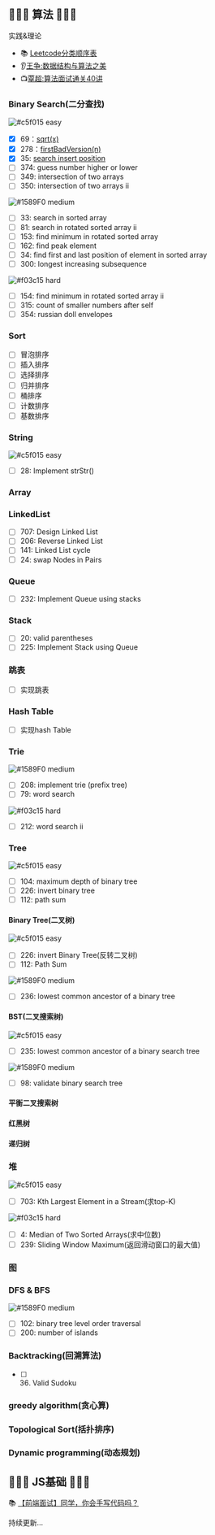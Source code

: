 ## 🏃🏃🏃 算法 🏃🏃🏃‍
实践&理论
+ 📚 [Leetcode分类顺序表](https://cspiration.com/leetcodeClassification#10301)
+ 👂[王争:数据结构与算法之美](https://time.geekbang.org/column/article/42733)
+ 📺[覃超:算法面试通关40讲](https://time.geekbang.org/course/intro/130)


### Binary Search(二分查找)
![#c5f015](https://placehold.it/15/34a853/000000?text=+) easy
- [x] 69：[sqrt(x)](./sqrt.py)	
- [x] 278：[firstBadVersion(n)](./firstBadVersion.py)
- [x] 35: [search insert position](./searchInsert.py)
- [ ] 374: guess number higher or lower
- [ ] 349: intersection of two arrays
- [ ] 350: intersection of two arrays ii

![#1589F0](https://placehold.it/15/fa8919/000000?text=+) medium

- [ ] 33: search in sorted array
- [ ] 81: search in rotated sorted array ii
- [ ] 153: find minimum in rotated sorted array
- [ ] 162: find peak element
- [ ] 34: find first and last position of element in sorted array
- [ ] 300: longest increasing subsequence

![#f03c15](https://placehold.it/15/f03c15/000000?text=+) hard
- [ ] 154: find minimum in rotated sorted array ii
- [ ] 315: count of smaller numbers after self
- [ ] 354: russian doll envelopes

### Sort
- [ ] 冒泡排序
- [ ] 插入排序
- [ ] 选择排序
- [ ] 归并排序
- [ ] 桶排序
- [ ] 计数排序
- [ ] 基数排序

### String
![#c5f015](https://placehold.it/15/34a853/000000?text=+) easy 

- [ ] 28: Implement strStr() 

### Array

### LinkedList
- [ ] 707: Design  Linked List
- [ ] 206: Reverse Linked List
- [ ] 141: Linked List cycle
- [ ] 24: swap Nodes in Pairs

### Queue
- [ ] 232: Implement Queue using stacks

### Stack
- [ ] 20: valid parentheses
- [ ] 225: Implement Stack using Queue

### 跳表
- [ ] 实现跳表

### Hash Table
- [ ] 实现hash Table

### Trie

![#1589F0](https://placehold.it/15/fa8919/000000?text=+) medium
- [ ] 208: implement trie (prefix tree)
- [ ] 79: word search

![#f03c15](https://placehold.it/15/f03c15/000000?text=+) hard
- [ ] 212: word search ii

### Tree

![#c5f015](https://placehold.it/15/34a853/000000?text=+) easy
- [ ] 104: maximum depth of binary tree
- [ ] 226: invert binary tree
- [ ] 112: path sum

#### Binary Tree(二叉树)
![#c5f015](https://placehold.it/15/34a853/000000?text=+) easy
- [ ] 226: invert Binary Tree(反转二叉树)
- [ ] 112: Path Sum

![#1589F0](https://placehold.it/15/fa8919/000000?text=+) medium
- [ ] 236: lowest common ancestor of a binary tree

#### BST(二叉搜索树)
![#c5f015](https://placehold.it/15/34a853/000000?text=+) easy
- [ ] 235: lowest common ancestor of a binary search tree

![#1589F0](https://placehold.it/15/fa8919/000000?text=+) medium
- [ ] 98: validate binary search tree

#### 平衡二叉搜索树

#### 红黑树

#### 递归树

### 堆
![#c5f015](https://placehold.it/15/34a853/000000?text=+) easy
- [ ] 703: Kth Largest Element in a Stream(求top-K)

![#f03c15](https://placehold.it/15/f03c15/000000?text=+) hard
- [ ] 4: Median of Two Sorted Arrays(求中位数)
- [ ] 239: Sliding Window Maximum(返回滑动窗口的最大值)

### 图

### DFS & BFS
![#1589F0](https://placehold.it/15/fa8919/000000?text=+) medium
- [ ] 102: binary tree level order traversal
- [ ] 200: number of islands

### Backtracking(回溯算法)
- [ ] 36. Valid Sudoku

### greedy algorithm(贪心算)

### Topological Sort(括扑排序)

### Dynamic programming(动态规划)


## 🍻🍻🍻 JS基础 🍻🍻🍻


📚 [【前端面试】同学，你会手写代码吗？](https://juejin.im/post/5c9edb066fb9a05e267026dc#heading-13)


持续更新...
